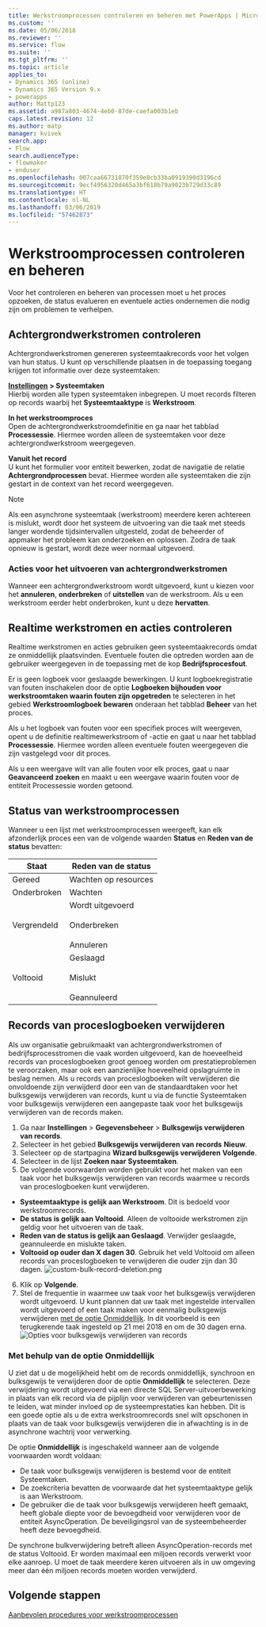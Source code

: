 ```yaml
---
title: Werkstroomprocessen controleren en beheren met PowerApps | MicrosoftDocs
ms.custom: ''
ms.date: 05/06/2018
ms.reviewer: ''
ms.service: flow
ms.suite: ''
ms.tgt_pltfrm: ''
ms.topic: article
applies_to:
- Dynamics 365 (online)
- Dynamics 365 Version 9.x
- powerapps
author: Mattp123
ms.assetid: a987a803-4674-4eb0-87de-caefa003b1eb
caps.latest.revision: 12
ms.author: matp
manager: kvivek
search.app:
- Flow
search.audienceType:
- flowmaker
- enduser
ms.openlocfilehash: 007caa66731870f359e8cb33ba0919390d3196cd
ms.sourcegitcommit: 9ecf4956320d465a3bf618b79a9023b729d33c89
ms.translationtype: HT
ms.contentlocale: nl-NL
ms.lasthandoff: 03/06/2019
ms.locfileid: "57462873"
---
```

# <a name="monitor-and-manage-workflow-processes"></a>Werkstroomprocessen controleren en beheren

Voor het controleren en beheren van processen moet u het proces opzoeken, de status evalueren en eventuele acties ondernemen die nodig zijn om problemen te verhelpen.  
  
<a name="BKMK_MonitorAsyncWorkflows"></a>   
## <a name="monitoring-background-workflows"></a>Achtergrondwerkstromen controleren  
 Achtergrondwerkstromen genereren systeemtaakrecords voor het volgen van hun status. U kunt op verschillende plaatsen in de toepassing toegang krijgen tot informatie over deze systeemtaken:  
  
 **[Instellingen](/powerapps/maker/model-driven-apps/advanced-navigation#settings) > Systeemtaken**  
 Hierbij worden alle typen systeemtaken inbegrepen. U moet records filteren op records waarbij het **Systeemtaaktype** is **Werkstroom**.  
  
 **In het werkstroomproces**  
 Open de achtergrondwerkstroomdefinitie en ga naar het tabblad **Processessie**. Hiermee worden alleen de systeemtaken voor deze achtergrondwerkstroom weergegeven.  
  
 **Vanuit het record**  
 U kunt het formulier voor entiteit bewerken, zodat de navigatie de relatie **Achtergrondprocessen** bevat. Hiermee worden alle systeemtaken die zijn gestart in de context van het record weergegeven.  
  
> [!NOTE]
>  Als een asynchrone systeemtaak (werkstroom) meerdere keren achtereen is mislukt, wordt door het systeem de uitvoering van die taak met steeds langer wordende tijdsintervallen uitgesteld, zodat de beheerder of appmaker het probleem kan onderzoeken en oplossen. Zodra de taak opnieuw is gestart, wordt deze weer normaal uitgevoerd.  
  
<a name="BKMK_ActionsOnRunningWorkflows"></a>   
### <a name="actions-on-running-background-workflows"></a>Acties voor het uitvoeren van achtergrondwerkstromen  
 Wanneer een achtergrondwerkstroom wordt uitgevoerd, kunt u kiezen voor het **annuleren**, **onderbreken** of **uitstellen** van de werkstroom. Als u een werkstroom eerder hebt onderbroken, kunt u deze **hervatten**.  
  
<a name="BKMK_MonitorSyncWorkflows"></a>   
## <a name="monitoring-real-time-workflows-and-actions"></a>Realtime werkstromen en acties controleren  
 Realtime werkstromen en acties gebruiken geen systeemtaakrecords omdat ze onmiddellijk plaatsvinden. Eventuele fouten die optreden worden aan de gebruiker weergegeven in de toepassing met de kop **Bedrijfsprocesfout**.  
  
 Er is geen logboek voor geslaagde bewerkingen. U kunt logboekregistratie van fouten inschakelen door de optie **Logboeken bijhouden voor werkstroomtaken waarin fouten zijn opgetreden** te selecteren in het gebied **Werkstroomlogboek bewaren** onderaan het tabblad **Beheer** van het proces.  
  
 Als u het logboek van fouten voor een specifiek proces wilt weergeven, opent u de definitie realtimewerkstroom of -actie en gaat u naar het tabblad **Processessie**. Hiermee worden alleen eventuele fouten weergegeven die zijn vastgelegd voor dit proces.  
  
 Als u een weergave wilt van alle fouten voor elk proces, gaat u naar **Geavanceerd zoeken** en maakt u een weergave waarin fouten voor de entiteit Processessie worden getoond.  
  
<a name="BKMK_StatusOfWorkflowProcesses"></a>   
## <a name="status-of-workflow-processes"></a>Status van werkstroomprocessen  
 Wanneer u een lijst met werkstroomprocessen weergeeft, kan elk afzonderlijk proces een van de volgende waarden **Status** en **Reden van de status** bevatten:  
  
|Staat|Reden van de status|  
|-----------|-------------------|  
|Gereed|Wachten op resources|  
|Onderbroken|Wachten|  
|Vergrendeld|Wordt uitgevoerd<br /><br /> Onderbreken<br /><br /> Annuleren|  
|Voltooid|Geslaagd<br /><br /> Mislukt<br /><br /> Geannuleerd|  

## <a name="deleting-process-log-records"></a>Records van proceslogboeken verwijderen

Als uw organisatie gebruikmaakt van achtergrondwerkstromen of bedrijfsprocesstromen die vaak worden uitgevoerd, kan de hoeveelheid records van proceslogboeken groot genoeg worden om prestatieproblemen te veroorzaken, maar ook een aanzienlijke hoeveelheid opslagruimte in beslag nemen. Als u records van proceslogboeken wilt verwijderen die onvoldoende zijn verwijderd door een van de standaardtaken voor het bulksgewijs verwijderen van records, kunt u via de functie Systeemtaken voor bulksgewijs verwijderen een aangepaste taak voor het bulksgewijs verwijderen van de records maken.

1. Ga naar **Instellingen** > **Gegevensbeheer** > **Bulksgewijs verwijderen van records**.
2. Selecteer in het gebied **Bulksgewijs verwijderen van records** **Nieuw**. 
3. Selecteer op de startpagina **Wizard bulksgewijs verwijderen** **Volgende**.
4. Selecteer in de lijst **Zoeken naar** **Systeemtaken**.
5. De volgende voorwaarden worden gebruikt voor het maken van een taak voor het bulksgewijs verwijderen van records waarmee u records van proceslogboeken kunt verwijderen. 
 - **Systeemtaaktype is gelijk aan Werkstroom**. Dit is bedoeld voor werkstroomrecords. 
 - **De status is gelijk aan Voltooid**. Alleen de voltooide werkstromen zijn geldig voor het uitvoeren van de taak.
 - **Reden van de status is gelijk aan Geslaagd**. Verwijder geslaagde, geannuleerde en mislukte taken.
 - **Voltooid op ouder dan X dagen 30**. Gebruik het veld Voltooid om alleen records van proceslogboeken te verwijderen die ouder zijn dan 30 dagen.
 ![custom-bulk-record-deletion.png](media/custom-bulk-record-deletion.png)
6. Klik op **Volgende**.
7. Stel de frequentie in waarmee uw taak voor het bulksgewijs verwijderen wordt uitgevoerd. U kunt plannen dat uw taak met ingestelde intervallen wordt uitgevoerd of een taak maken voor eenmalig bulksgewijs verwijderen [met de optie Onmiddellijk](#using-the-immediately-option). In dit voorbeeld is een terugkerende taak ingesteld op 21 mei 2018 en om de 30 dagen erna. 
![Opties voor bulksgewijs verwijderen van records](media/custom-bulk-record-delete-options.png)

### <a name="using-the-immediately-option"></a>Met behulp van de optie Onmiddellijk

U ziet dat u de mogelijkheid hebt om de records onmiddellijk, synchroon en bulksgewijs te verwijderen door de optie **Onmiddellijk** te selecteren. Deze verwijdering wordt uitgevoerd via een directe SQL Server-uitvoerbewerking in plaats van elk record via de pijplijn voor verwijderen van gebeurtenissen te leiden, wat minder invloed op de systeemprestaties kan hebben. Dit is een goede optie als u de extra werkstroomrecords snel wilt opschonen in plaats van de taak voor bulksgewijs verwijderen die in afwachting is in de asynchrone wachtrij voor verwerking. 

De optie **Onmiddellijk** is ingeschakeld wanneer aan de volgende voorwaarden wordt voldaan: 
- De taak voor bulksgewijs verwijderen is bestemd voor de entiteit Systeemtaken.
- De zoekcriteria bevatten de voorwaarde dat het systeemtaaktype gelijk is aan Werkstroom. 
- De gebruiker die de taak voor bulksgewijs verwijderen heeft gemaakt, heeft globale diepte voor de bevoegdheid voor verwijderen voor de entiteit AsyncOperation. De beveiligingsrol van de systeembeheerder heeft deze bevoegdheid.  

De synchrone bulkverwijdering betreft alleen AsyncOperation-records met de status Voltooid. Er worden maximaal een miljoen records verwerkt voor elke aanroep. U moet de taak meerdere keren uitvoeren als in uw omgeving meer dan één miljoen records moeten worden verwijderd.  
  
## <a name="next-steps"></a>Volgende stappen   
 [Aanbevolen procedures voor werkstroomprocessen](best-practices-workflow-processes.md) <br />

